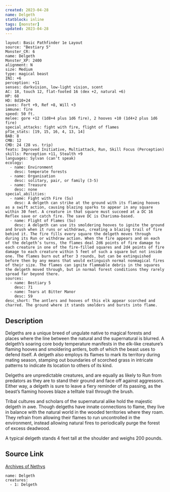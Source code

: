 ```yaml
---
created: 2023-04-28
name: Delgeth
statblock: inline
tags: [monster]
updated: 2023-04-28
---
```

```statblock
layout: Basic Pathfinder 1e Layout
source: "Bestiary 5"
Monster_CR: 6
name: Delgeth
Monster_XP: 2400
alignment: N
size: Medium
type: magical beast
INI: +6
perception: +11
senses: darkvision, low-light vision, scent
AC: 18, touch 12, flat-footed 16 (dex +2, natural +6)
HP: 68
HD: 8d10+24
saves: Fort +9, Ref +8, Will +3
immune: fire
speed: 50 ft.
melee: gore +12 (1d8+4 plus 1d6 fire), 2 hooves +10 (1d4+2 plus 1d6 fire)
special_attacks: fight with fire, flight of flames
pf1e_stats: [19, 15, 16, 4, 13, 14]
BAB: 8
CMB: 12
CMD: 24 (28 vs. trip)
feats: Improved Initiative, Multiattack, Run, Skill Focus (Perception)
skills: Perception +11, Stealth +9
languages: Sylvan (can’t speak)
ecology:
  - name: Environment
    desc: temperate forests
  - name: Organisation
    desc: solitary, pair, or family (3-5)
  - name: Treasure
    desc: none
special_abilities:
  - name: Fight with Fire (Su)
    desc: A delgeth can strike at the ground with its flaming hooves as a swift action, causing blazing sparks to appear in any square within 30 feet. A creature in that square must succeed at a DC 16 Reflex save or catch fire. The save DC is Charisma-based.
  - name: Flight of Flames (Su)
    desc: A delgeth can use its smoldering hooves to ignite the ground and brush when it runs or withdraws, creating a blazing trail of fire behind it. The fire fills every square the delgeth moves through during its Run or withdraw action. When the fire appears and on each of the delgeth’s turns, the flames deal 2d6 points of fire damage to each creature in one of the fire-filled squares and 2d4 points of fire damage to each creature within 5 feet of such a square but not inside one. The flames burn out after 3 rounds, but can be extinguished before then by any means that would extinguish normal nonmagical fires of their size. The flames can ignite flammable debris in the squares the delgeth moved through, but in normal forest conditions they rarely spread far beyond there.
sources:
  - name: Bestiary 5
    desc: 71
  - name: Tears at Bitter Manor
    desc: 59
desc_short: The antlers and hooves of this elk appear scorched and charred. The ground where it stands smolders and bursts into flame.
```
## Description
Delgeths are a unique breed of ungulate native to magical forests and places where the line between the natural and the supernatural is blurred. A delgeth’s soaring core body temperature manifests in the elk-like creature’s flaming hooves and smoldering antlers, both of which the beast uses to defend itself. A delgeth also employs its flames to mark its territory during mating season, stamping out boundaries of scorched grass in intricate patterns to indicate its location to others of its kind.

Delgeths are unpredictable creatures, and are equally as likely to Run from predators as they are to stand their ground and face off against aggressors. Either way, a delgeth is sure to leave a fiery reminder of its passing, as the beast’s flaming hooves blaze a telltale trail through the brush.

Tribal cultures and scholars of the supernatural alike hold the majestic delgeth in awe. Though delgeths have innate connections to flame, they live in balance with the natural world in the wooded territories where they roam. They refrain from allowing their flames to run uncontrolled in the environment, instead allowing natural fires to periodically purge the forest of excess deadwood.

A typical delgeth stands 4 feet tall at the shoulder and weighs 200 pounds.
## Source Link
[Archives of Nethys](https://aonprd.com/MonsterDisplay.aspx?ItemName=Delgeth)
```encounter-table
name: Delgeth
creatures:
  - 1: Delgeth
```
